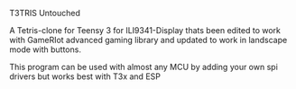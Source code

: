 T3TRIS Untouched


A Tetris-clone for Teensy 3 for ILI9341-Display thats been edited to work with GameRIot advanced gaming library and updated to work in landscape mode with buttons.

   This program can be used with almost any MCU by adding your own spi drivers but works best with T3x and ESP
